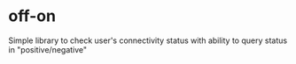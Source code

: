 # off-on
Simple library to check user's connectivity status
with ability to query status in "positive/negative"
